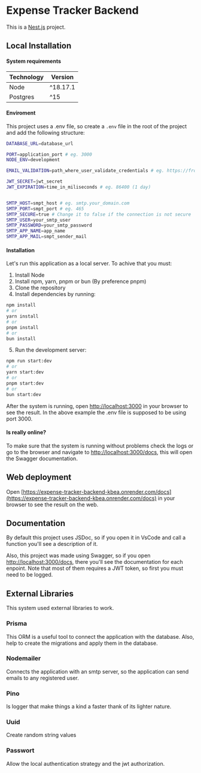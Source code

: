 # Expense Tracker Backend

This is a [Nest.js](http://nestjs.com) project.

## Local Installation

#### System requirements

| Technology | Version  |
| ---------- | -------- |
| Node       | ^18.17.1 |
| Postgres   | ^15      |

#### Enviroment

This project uses a .env file, so create a `.env` file in the root of the project and add the following structure:

```bash
DATABASE_URL=database_url

PORT=application_port # eg. 3000
NODE_ENV=development

EMAIL_VALIDATION=path_where_user_validate_credentials # eg. https://frontend.com/validate

JWT_SECRET=jwt_secret
JWT_EXPIRATION=time_in_miliseconds # eg. 86400 (1 day)


SMTP_HOST=smpt_host # eg. smtp.your_domain.com
SMTP_PORT=smpt_port # eg. 465
SMTP_SECURE=true # Change it to false if the connection is not secure
SMTP_USER=your_smtp_user
SMTP_PASSWORD=your_smtp_password
SMTP_APP_NAME=app_name
SMTP_APP_MAIL=smpt_sender_mail
```

#### Installation

Let's run this application as a local server. To achive that you must:

1. Install Node
2. Install npm, yarn, pnpm or bun (By preference pnpm)
3. Clone the repository
4. Install dependencies by running:

```bash
npm install
# or
yarn install
# or
pnpm install
# or
bun install
```

5. Run the development server:

```bash
npm run start:dev
# or
yarn start:dev
# or
pnpm start:dev
# or
bun start:dev
```

After the system is running, open [http://localhost:3000](http://localhost:3000) in your browser to see the result. In the above example the .env file is supposed to be using port 3000.

#### Is really online?

To make sure that the system is running without problems check the logs or go to the browser and navigate to [http://localhost:3000/docs](http://localhost:3000/docs), this will open the Swagger documentation.

## Web deployment

Open [https://expense-tracker-backend-kbea.onrender.com/docs](https://expense-tracker-backend-kbea.onrender.com/docs) in your browser to see the result on the web.

## Documentation

By default this project uses JSDoc, so if you open it in VsCode and call a function you'll see a description of it.

Also, this project was made using Swagger, so if you open [http://localhost:3000/docs](http://localhost:3000/docs), there you'll see the documentation for each enpoint. Note that most of them requires a JWT token, so first you must need to be logged.

## External Libraries

This system used external libraries to work.

### Prisma

This ORM is a useful tool to connect the application with the database. Also, help to create the migrations and apply them in the database.

### Nodemailer

Connects the application with an smtp server, so the application can send emails to any registered user.

### Pino

Is logger that make things a kind a faster thank of its lighter nature.

### Uuid

Create random string values

### Passwort

Allow the local authentication strategy and the jwt authorization.
